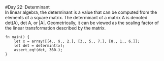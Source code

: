 #Day 22: Determinant
<br>
In linear algebra, the determinant is a value that can be computed from the elements of a square matrix. The determinant of a matrix A is denoted det(A), det A, or |A|. Geometrically, it can be viewed as the scaling factor of the linear transformation described by the matrix.

```
fn main() {
    let x = array![[4., 9., 2.], [3., 5., 7.], [8., 1., 6.]];
    let det = determint(x);
    assert_eq!(det, 360.);
}

```
